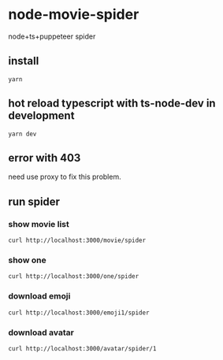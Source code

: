 # node-movie-spider

node+ts+puppeteer spider

## install

```shell
yarn
```

## hot reload typescript with ts-node-dev in development

```shell
yarn dev
```

## error with 403 

need use proxy to fix this problem.

## run spider

### show movie list

```shell
curl http://localhost:3000/movie/spider
```

### show one 

```shell
curl http://localhost:3000/one/spider
```

### download emoji

```shell
curl http://localhost:3000/emoji1/spider
```

### download avatar

```shell
curl http://localhost:3000/avatar/spider/1
```


